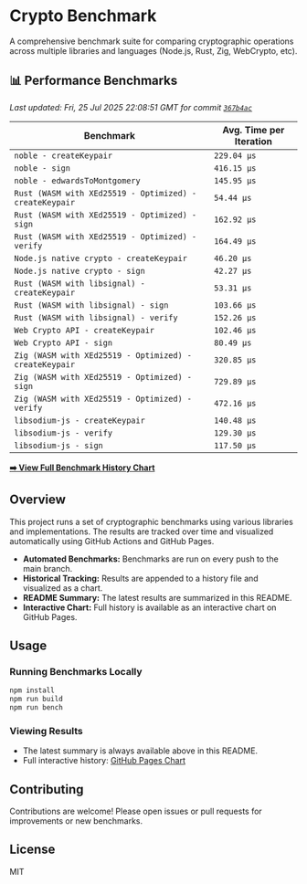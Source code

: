 # Crypto Benchmark

A comprehensive benchmark suite for comparing cryptographic operations across multiple libraries and languages (Node.js, Rust, Zig, WebCrypto, etc).

## 📊 Performance Benchmarks

<!-- BENCHMARK_START -->

*Last updated: Fri, 25 Jul 2025 22:08:51 GMT for commit [`367b4ac`](https://github.com/jlucaso1/crypto-benchmark/commit/367b4ac)*

| Benchmark | Avg. Time per Iteration |
|-----------|-------------------------|
| `noble - createKeypair` | `229.04 µs` |
| `noble - sign` | `416.15 µs` |
| `noble - edwardsToMontgomery` | `145.95 µs` |
| `Rust (WASM with XEd25519 - Optimized) - createKeypair` | `54.44 µs` |
| `Rust (WASM with XEd25519 - Optimized) - sign` | `162.92 µs` |
| `Rust (WASM with XEd25519 - Optimized) - verify` | `164.49 µs` |
| `Node.js native crypto - createKeypair` | `46.20 µs` |
| `Node.js native crypto - sign` | `42.27 µs` |
| `Rust (WASM with libsignal) - createKeypair` | `53.31 µs` |
| `Rust (WASM with libsignal) - sign` | `103.66 µs` |
| `Rust (WASM with libsignal) - verify` | `152.26 µs` |
| `Web Crypto API - createKeypair` | `102.46 µs` |
| `Web Crypto API - sign` | `80.49 µs` |
| `Zig (WASM with XEd25519 - Optimized) - createKeypair` | `320.85 µs` |
| `Zig (WASM with XEd25519 - Optimized) - sign` | `729.89 µs` |
| `Zig (WASM with XEd25519 - Optimized) - verify` | `472.16 µs` |
| `libsodium-js - createKeypair` | `140.48 µs` |
| `libsodium-js - verify` | `129.30 µs` |
| `libsodium-js - sign` | `117.50 µs` |


[**➡️ View Full Benchmark History Chart**](https://jlucaso1.github.io/crypto-benchmark/)

<!-- BENCHMARK_END -->

## Overview

This project runs a set of cryptographic benchmarks using various libraries and implementations. The results are tracked over time and visualized automatically using GitHub Actions and GitHub Pages.

- **Automated Benchmarks:** Benchmarks are run on every push to the main branch.
- **Historical Tracking:** Results are appended to a history file and visualized as a chart.
- **README Summary:** The latest results are summarized in this README.
- **Interactive Chart:** Full history is available as an interactive chart on GitHub Pages.

## Usage

### Running Benchmarks Locally

```sh
npm install
npm run build
npm run bench
```

### Viewing Results

- The latest summary is always available above in this README.
- Full interactive history: [GitHub Pages Chart](https://jlucaso1.github.io/crypto-benchmark/)

## Contributing

Contributions are welcome! Please open issues or pull requests for improvements or new benchmarks.

## License

MIT
